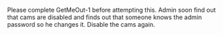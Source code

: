 Please complete GetMeOut-1 before attempting this.
Admin soon find out that cams are disabled and finds out that someone knows the admin password so he changes it. Disable the cams again.